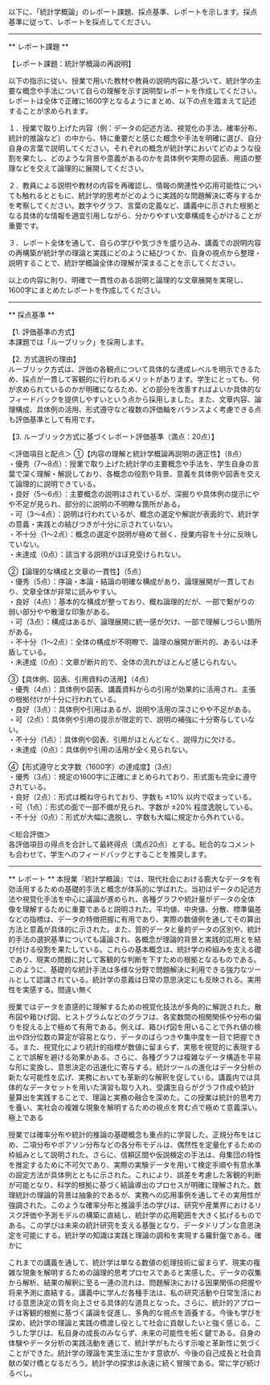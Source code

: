 以下に、「統計学概論」のレポート課題、採点基準、レポートを示します。採点基準に従って、レポートを採点してください。

---------------------------------------
** レポート課題 **

【レポート課題：統計学概論の再説明】

以下の指示に従い、授業で用いた教材や教員の説明内容に基づいて、統計学の主要な概念や手法について自らの理解を示す説明型レポートを作成してください。レポートは全体で正確に1600字となるようにまとめ、以下の点を踏まえて記述することが求められます。

１．授業で取り上げた内容（例：データの記述方法、視覚化の手法、確率分布、統計的推論など）の中から、特に重要だと感じた概念や手法を明確に選び、自分自身の言葉で説明してください。それぞれの概念が統計学においてどのような役割を果たし、どのような背景や意義があるのかを具体例や実際の図表、用語の整理などを交えて論理的に展開してください。

２．教員による説明や教材の内容を再確認し、情報の関連性や応用可能性についても触れるとともに、統計学的思考がどのように実践的な問題解決に寄与するかを考察してください。数字やグラフ、言葉の定義など、講義中に示された根拠となる具体的な情報を適宜引用しながら、分かりやすい文章構成を心がけることが重要です。

３．レポート全体を通して、自らの学びや気づきを盛り込み、講義での説明内容の再構築が統計学の理論と実践にどのように結びつくか、自身の視点から整理・説明することで、統計学概論全体の理解が深まることを示してください。

以上の内容に則り、明確で一貫性のある説明と論理的な文章展開を実現し、1600字にまとめたレポートを作成してください。

---------------------------------------
** 採点基準 **

【1. 評価基準の方式】  
本課題では「ルーブリック」を採用します。

【2. 方式選択の理由】  
ルーブリック方式は、評価の各観点について具体的な達成レベルを明示できるため、採点が一貫して客観的に行われるメリットがあります。学生にとっても、何が求められているのかが明確になるため、どの部分を改善すればよいか具体的なフィードバックを提供しやすいという点から採用しました。また、文章内容、論理構成、具体例の活用、形式遵守など複数の評価軸をバランスよく考慮できる点も評価基準として有用です。

【3. ルーブリック方式に基づくレポート評価基準（満点：20点）】

＜評価項目と配点＞
①【内容の理解と統計学概論再説明の適正性】（8点）  
・優秀（7～8点）：授業で取り上げた統計学の主要概念や手法を、学生自身の言葉で深く理解・解説しており、各概念の役割や背景、意義を具体例や図表を交えて論理的に説明できている。  
・良好（5～6点）：主要概念の説明はされているが、深掘りや具体例の提示にやや不足が見られ、部分的に説明の不明瞭な箇所がある。  
・可（3～4点）：説明は行われているが、概念の選定や解説が表面的で、統計学の意義・実践との結びつきが十分に示されていない。  
・不十分（1～2点）：概念の選定や説明が極めて弱く、授業内容を十分に反映していない。  
・未達成（0点）：該当する説明がほぼ見受けられない。

②【論理的な構成と文章の一貫性】（5点）  
・優秀（5点）：序論・本論・結論の明確な構成があり、論理展開が一貫しており、文章全体が非常に読みやすい。  
・良好（4点）：基本的な構成が整っており、概ね論理的だが、一部で繋がりの弱い部分やや散漫な印象がある。  
・可（3点）：構成はあるが、論理展開に統一感が欠け、一部で理解しづらい箇所がある。  
・不十分（1～2点）：全体の構成が不明瞭で、論理の展開が断片的、あるいは矛盾している。  
・未達成（0点）：文章が断片的で、全体の流れがほとんど感じられない。

③【具体例、図表、引用資料の活用】（4点）  
・優秀（4点）：具体例や図表、講義資料からの引用が効果的に活用され、主張の根拠付けが十分に行われている。  
・良好（3点）：具体例や引用はあるが、説明や活用の深さにやや不足がある。  
・可（2点）：具体例や引用の提示が限定的で、説明の補強に十分寄与していない。  
・不十分（1点）：具体例や図表、引用がほとんどなく、説得力に欠ける。  
・未達成（0点）：具体例や引用の活用が全く見られない。

④【形式遵守と文字数（1600字）の達成度】（3点）  
・優秀（3点）：規定の1600字に正確にまとめられており、形式面も完全に遵守されている。  
・良好（2点）：形式は概ね守られており、字数も ±10% 以内で収まっている。  
・可（1点）：形式の面で一部不備が見られ、字数が ±20% 程度逸脱している。  
・不十分（0点）：形式が大幅に逸脱し、字数も大幅に規定から外れている。

＜総合評価＞  
各評価項目の得点を合計して最終得点（満点20点）とする。総合的なコメントも合わせて、学生へのフィードバックとすることを推奨します。

---------------------------------------
** レポート **
本授業『統計学概論』では、現代社会における膨大なデータを有効活用するための基礎的手法と概念が体系的に学ばれた。当初はデータの記述方法や視覚化手法を中心に議論が進められ、各種グラフや統計量がデータの全体像を理解するために重要であると説明された。平均値、中央値、分散、標準偏差などの指標は、データの特徴把握に有用であり、実際の数値例を通してその算出方法と意義が具体的に示された。また、質的データと量的データの区別や、統計的手法の選択基準についても議論され、各概念が理論的背景と実践的応用とを結び付ける役割を果たしている。これらの基本概念は、統計学の枠組みを支える礎であり、現実の問題に対して客観的な判断を下すための根拠となるものである。このように、基礎的な統計手法は多様な分野で問題解決に利用できる強力なツールとして認識されている。統計学の意義は日常の意思決定にも反映される。実用性を実感する。間違い無く

授業ではデータを直感的に理解するための視覚化技法が多角的に解説された。散布図や箱ひげ図、ヒストグラムなどのグラフは、各変数間の相関関係や分布の偏りを捉える上で極めて有用である。例えば、箱ひげ図を用いることで外れ値の検出や四分位数の算定が容易となり、データのばらつきや集中度を一目で把握できる。また、視覚化により統計的指標が数値に留まらず、実態を視覚的に表現することで誤解を避ける効果がある。さらに、各種グラフは複雑なデータ構造を平易な形に変換し、意思決定の迅速化に寄与する。統計ツールの進化はデータ分析の新たな可能性を広げ、実務においても革新的な解釈を促している。講義内では具体的なデータセットを用いた演習も取り入れ、受講生自らがグラフ作成や統計量算出を実践することで、理論と実務の融合を深めた。この授業は統計的思考力を養い、実社会の複雑な現象を解明するための視点を育む点で極めて意義深い。極上である

授業では確率分布や統計的推論の基礎概念も重点的に学習した。正規分布をはじめ、二項分布やポアソン分布などの各分布モデルは、偶然性を定量化するための枠組みとして説明された。さらに、信頼区間や仮説検定の手法は、母集団の特性を推定するために不可欠であり、実際の実験データを用いて検定手順や有意水準の設定方法が具体例とともに示された。これにより、誤差を考慮した客観的判断が可能となり、科学的根拠に基づく結論導出のプロセスが明確に理解された。数理統計の理論的背景は抽象的であるが、実務への応用事例を通してその実用性が強調された。このような確率分布と推論手法の学びは、研究や産業界におけるリスク評価や予測モデルの構築に直結し、統計学の応用範囲を大きく拡げるものである。この学びは未来の統計研究を支える基盤となり、データドリブンな意思決定を可能にする。統計学の知識は実践と理論の調和を実現する羅針盤である。確かに

これまでの講義を通して、統計学は単なる数値の処理技術に留まらず、現実の複雑な現象を解明するための論理的思考プロセスであると実感した。データの収集から解析、結果の解釈に至る一連の流れは、問題解決における因果関係の把握や将来予測に直結する。講義中に学んだ各種手法は、私の研究活動や日常生活における意思決定の質を向上させる具体的な道具となった。さらに、統計的アプローチは客観的根拠に基づく議論を促進し、多角的な視点を涵養する。今後も学びを深め、統計学の理論と実践の橋渡し役として社会に貢献したいと強く感じる。こうした学びは、私自身の成長のみならず、未来の可能性を拓く鍵である。自身の体験やデータ分析の実践活動を通じて、統計学がもたらす示唆と革新性に気づくことができた。統計学の理論を実生活に生かす意欲が、今後の自己成長と社会貢献の架け橋となるだろう。統計学の探求は永遠に続く冒険である。常に学び続けるべし。

